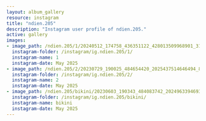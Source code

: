 ```yaml
---
layout: album_gallery
resource: instagram
title: "ndien.205"
description: "Instagram user profile of ndien.205."
active: gallery
images: 
- image_path: /ndien.205/1/20240512_174758_436351122_428013509968901_314200927198893975_n.jpg
  instagram-folder: /instagram/ig.ndien.205/1/
  instagram-name: 1
  instagram-date: May 2025
- image_path: /ndien.205/2/20230729_190025_484654420_2025437514646494_8948155393215508438_n.jpg
  instagram-folder: /instagram/ig.ndien.205/2/
  instagram-name: 2
  instagram-date: May 2025
- image_path: /ndien.205/bikini/20230603_190343_484083742_2024963394693906_8976805770500540487_n.jpg
  instagram-folder: /instagram/ig.ndien.205/bikini/
  instagram-name: bikini
  instagram-date: May 2025
---
```

